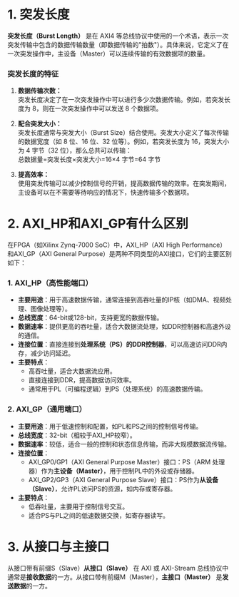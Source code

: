 # 1. 突发长度
**突发长度（Burst Length）** 是在 AXI4 等总线协议中使用的一个术语，表示一次突发传输中包含的数据传输数量（即数据传输的"拍数"）。具体来说，它定义了在一次突发操作中，主设备（Master）可以连续传输的有效数据项的数量。

### 突发长度的特征

1.  **数据传输次数：**  
    突发长度决定了在一次突发操作中可以进行多少次数据传输。例如，若突发长度为 8，则在一次突发操作中可以发送 8 个数据项。
    
2.  **配合突发大小：**  
    突发长度通常与突发大小（Burst Size）结合使用。突发大小定义了每次传输的数据宽度（如 8 位、16 位、32 位等）。例如，若突发长度为 16，突发大小为 4 字节（32 位），那么总共可以传输：  
    总数据量=突发长度×突发大小=16×4 字节=64 字节
3.  **提高效率：**  
    使用突发传输可以减少控制信号的开销，提高数据传输的效率。在突发期间，主设备可以在不需要等待响应的情况下，快速传输多个数据项。
   
# 2. AXI_HP和AXI_GP有什么区别
在FPGA（如Xilinx Zynq-7000 SoC）中，AXI_HP（AXI High Performance）和AXI_GP（AXI General Purpose）是两种不同类型的AXI接口，它们的主要区别如下：

### **1. AXI_HP（高性能端口）**

-   **主要用途**：用于高速数据传输，通常连接到高吞吐量的IP核（如DMA、视频处理、图像处理等）。
-   **总线宽度**：64-bit或128-bit，支持更宽的数据传输。
-   **数据速率**：提供更高的吞吐量，适合大数据流处理，如DDR控制器和高速外设的通信。
-   **连接位置**：直接连接到**处理系统（PS）的DDR控制器**，可以高速访问DDR内存，减少访问延迟。
-   **主要特点**：
    -   高吞吐量，适合大数据流应用。
    -   直接连接到DDR，提高数据访问效率。
    -   通常用于PL（可编程逻辑）到PS（处理系统）的高速数据传输。

### **2. AXI_GP（通用端口）**

-   **主要用途**：用于低速控制和配置，如PL和PS之间的控制信号传输。
-   **总线宽度**：32-bit（相较于AXI_HP较窄）。
-   **数据速率**：较低，适合一般的控制和状态信息传输，而非大规模数据流传输。
-   **连接位置**：
    -   AXI_GP0/GP1（AXI General Purpose Master）接口：PS（ARM 处理器）作为**主设备（Master）**，用于控制PL中的外设或存储器。
    -   AXI_GP2/GP3（AXI General Purpose Slave）接口：PS作为**从设备（Slave）**，允许PL访问PS的资源，如内存或寄存器。
-   **主要特点**：
    -   低吞吐量，主要用于控制信号交互。
    -   适合PS与PL之间的低速数据交换，如寄存器读写。
    
# 3. 从接口与主接口
从接口带有前缀S（Slave）**从接口（Slave）** 在 AXI 或 AXI-Stream 总线协议中通常是**接收数据**的一方。从接口带有前缀M（Master），**主接口（Master）** 是**发送数据**的一方。
